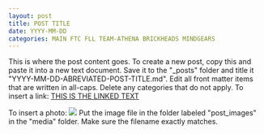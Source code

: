 ```yaml
---
layout: post
title: POST TITLE
date: YYYY-MM-DD
categories: MAIN FTC FLL TEAM-ATHENA BRICKHEADS MINDGEARS
---
```


This is where the post content goes. To create a new post, copy this and paste it into a new text document. Save it to the "_posts" folder and title it "YYYY-MM-DD-ABREVIATED-POST-TITLE.md". Edit all front matter items that are written in all-caps. Delete any categories that do not apply. To insert a link: [THIS IS THE LINKED TEXT](http://THIS-IS-THE-LINKED-URL.com "THIS IS THE TITLE OF THE LINK")

To insert a photo:
![](http://lauraschultz.github.io/mythicalrobotics/media/post_images/FILE_NAME.JPG)
 Put the image file in the folder labeled "post_images" in the "media" folder. Make sure the filename exactly matches. 
